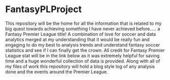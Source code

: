 # FantasyPLProject
 This repository will be the home for all the information that is related to my big quest towards achieving something I have never achieved before..... a Fantasy Premier League title! A combination of love for soccer and data analytics merged at my understanding that it would be really fun and engaging to do my best to analysis trends and understand fantasy soccer statistics and see if I can finally get the crown. All credit for Fantasy Premier League stat will be in the link below as it was extremely helpful for saving time and a huge wonderful collection of data is provided. Along with all of my files of work this repository will hold a blog style log of any analysis done and the events around the Premier League.
